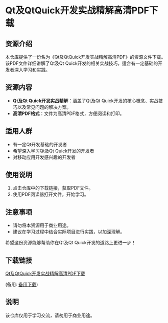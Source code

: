 # Qt及QtQuick开发实战精解高清PDF下载

## 资源介绍

本仓库提供了一份名为《Qt及QtQuick开发实战精解高清PDF》的资源文件下载。该PDF文件详细讲解了Qt及Qt Quick开发的相关实战技巧，适合有一定基础的开发者深入学习和实践。

## 资源内容

- **Qt及Qt Quick开发实战精解**：涵盖了Qt及Qt Quick开发的核心概念、实战技巧以及常见问题的解决方案。
- **高清PDF格式**：文件为高清PDF格式，方便阅读和打印。

## 适用人群

- 有一定Qt开发基础的开发者
- 希望深入学习Qt及Qt Quick开发的开发者
- 对移动应用开发感兴趣的开发者

## 使用说明

1. 点击仓库中的下载链接，获取PDF文件。
2. 使用PDF阅读器打开文件，开始学习。

## 注意事项

- 请勿将本资源用于商业用途。
- 建议在学习过程中结合实际项目进行实践，以加深理解。

希望这份资源能够帮助你在Qt及Qt Quick开发的道路上更进一步！

## 下载链接
[Qt及QtQuick开发实战精解高清PDF下载](https://pan.quark.cn/s/2400ce7bcab4) 

(备用: [备用下载](https://pan.baidu.com/s/1jIEUW8TfhOYBajdkjbYI9g?pwd=pnnh))

## 说明

该仓库仅用于学习交流，请勿用于商业用途。
